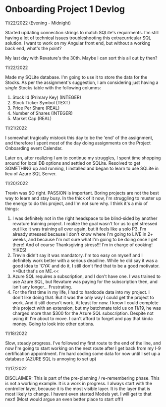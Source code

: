 # Onboarding Project 1 Devlog

11/22/2022 (Evening - Midnight)

Started updating connection strings to match SQLite's requirments. I'm still having a lot of technical issues troubleshooting this extracurricular SQL solution.
I want to work on my Angular front end, but without a working back end, what's the point? 

My last day with Revature's the 30th. Maybe I can sort this all out by then?


11/22/2022

Made my SQLite database. I'm going to use it to store the data for the Stocks. 
As per the assignment's suggestion, I am considering just having a *single* Stocks table with the following columns:
1. Stock Id (Primary Key) (INTEGER)
2. Stock Ticker Symbol (TEXT)
3. Price Per Share (REAL)
4. Number of Shares (INTEGER)
5. Market Cap (REAL)

11/21/2022

I somewhat tragically mistook this day to be the 'end' of the assignment, and therefore I spent most of the day doing
assignments on the Project Onboarding event Calendar.

Later on, after realizing I am to continue my struggles, I spent time shopping around for local DB options and settled on SQLite.
Resolved to get SOMETHING up and running, I installed and began to learn to use SQLite in lieu of Azure SQL Server.

11/20/2022

Trevin was SO right. PASSION is important. Boring projects are not the best way to learn and stay busy.
In the thick of it now, I'm struggling to muster up the energy to do this project, and I'm not sure why.
I think it's a mix of things: 
1. I was definitely not in the right headspace to be blind-sided by another revature training project.
   I realize the goal wasn't for us to get stressed out like it was training all over again, but it feels like a solo P3.
   I'm already stressed because I don't know where I'm going to LIVE in 2+ weeks, and because I'm not sure what I'm going to be doing once I get there!
   And of course Thanksgiving stress!!! I'm in charge of cooking! YIKES!
2. Trevin didn't say it was mandatory. I'm too easy on myself and I definitely work better with a serious deadline.
   While he did say it was a good idea to 'CYA' and do it, I still don't find that to be a good motivator. >>But that's on ME.<<
3. Azure SQL requires a subscription, and I don't have one. I was trained to use Azure SQL, 
   but Revature was paying for the subscription then, and isn't any longer... Frustrating.
4. For the first time in my life, I had to hardcode data into my project. I don't like doing that. But it was 
   the only way I could get the project to work. And it still doesn't work. At least for now.
I know I could complete this project with an extension, but my batchmate told us on 11/19, he was charged more than $300
for the Azure SQL subscription. Despite not using it! I'm about to move. I can't afford to forget and pay that kinda money.
Going to look into other options.

11/18/2022

Slow, steady progress. 
I've followed my first route to the end of the line, and now I'm going to start working on the next route after I get back
from my I-9 certification appointment.
I'm hard coding some data for now until I set up a database (AZURE SQL is annoying to set up)

11/17/2022

DISCLAIMER: This is part of the pre-planning / re-remembering phase. This is not a working example. It is a work in progress.
I always start with the controller layer, because it is the most visible layer. It is the layer that is most likely to change.
I havent even started Models yet. I will get to that next! (Most would argue an even better place to start off!)

